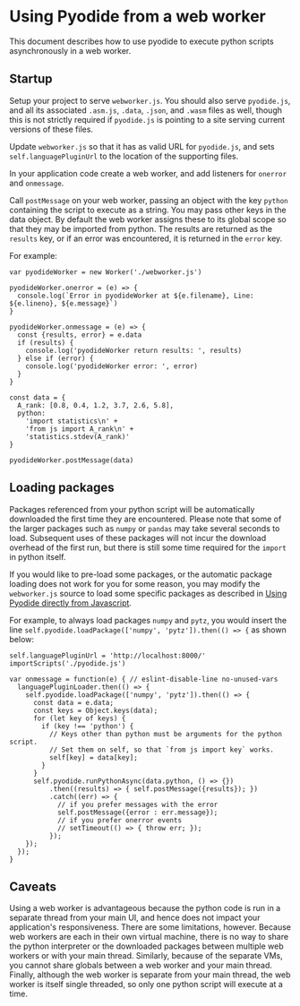 # Using Pyodide from a web worker

This document describes how to use pyodide to execute python scripts
asynchronously in a web worker.

## Startup

Setup your project to serve `webworker.js`. You should also serve
`pyodide.js`, and all its associated `.asm.js`, `.data`, `.json`, and `.wasm`
files as well, though this is not strictly required if `pyodide.js` is pointing
to a site serving current versions of these files.

Update `webworker.js` so that it has as valid URL for `pyodide.js`, and sets
`self.languagePluginUrl` to the location of the supporting files.

In your application code create a web worker, and add listeners for `onerror`
and `onmessage`.

Call `postMessage` on your web worker, passing an object with the key `python`
containing the script to execute as a string. You may pass other keys in the
data object. By default the web worker assigns these to its global scope so that
they may be imported from python. The results are returned as the `results` key,
or if an error was encountered, it is returned in the `error` key.

For example:

```
var pyodideWorker = new Worker('./webworker.js')

pyodideWorker.onerror = (e) => {
  console.log(`Error in pyodideWorker at ${e.filename}, Line: ${e.lineno}, ${e.message}`)
}

pyodideWorker.onmessage = (e) => {
  const {results, error} = e.data
  if (results) {
    console.log('pyodideWorker return results: ', results)
  } else if (error) {
    console.log('pyodideWorker error: ', error)
  }
}

const data = {
  A_rank: [0.8, 0.4, 1.2, 3.7, 2.6, 5.8],
  python:
    'import statistics\n' +
    'from js import A_rank\n' +
    'statistics.stdev(A_rank)'
}

pyodideWorker.postMessage(data)

```

## Loading packages

Packages referenced from your python script will be automatically downloaded
the first time they are encountered. Please note that some of the larger
packages such as `numpy` or `pandas` may take several seconds to load.
Subsequent uses of these packages will not incur the download overhead of the
first run, but there is still some time required for the `import` in python
itself.

If you would like to pre-load some packages, or the automatic package loading
does not work for you for some reason, you may modify the `webworker.js` source
to load some specific packages as described in
[Using Pyodide directly from Javascript](using_pyodide_from_javascript.md).

For example, to always load packages `numpy` and `pytz`, you would insert the
line `self.pyodide.loadPackage(['numpy', 'pytz']).then(() => {` as shown below:
```
self.languagePluginUrl = 'http://localhost:8000/'
importScripts('./pyodide.js')

var onmessage = function(e) { // eslint-disable-line no-unused-vars
  languagePluginLoader.then(() => {
    self.pyodide.loadPackage(['numpy', 'pytz']).then(() => {
      const data = e.data;
      const keys = Object.keys(data);
      for (let key of keys) {
        if (key !== 'python') {
          // Keys other than python must be arguments for the python script.
          // Set them on self, so that `from js import key` works.
          self[key] = data[key];
        }
      }
      self.pyodide.runPythonAsync(data.python, () => {})
          .then((results) => { self.postMessage({results}); })
          .catch((err) => {
            // if you prefer messages with the error
            self.postMessage({error : err.message});
            // if you prefer onerror events
            // setTimeout(() => { throw err; });
          });
    });
  });
}
```

## Caveats

Using a web worker is advantageous because the python code is run in a separate
thread from your main UI, and hence does not impact your application's
responsiveness. There are some limitations, however. Because web workers are
each in their own virtual machine, there is no way to share the python
interpreter or the downloaded packages between multiple web workers or with
your main thread. Similarly, because of the separate VMs, you cannot share
globals between a web worker and your main thread. Finally, although the web
worker is separate from your main thread, the web worker is itself single
threaded, so only one python script will execute at a time.

